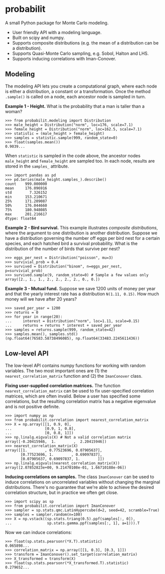 # probabilit

A small Python package for Monte Carlo modeling.

- User friendly API with a modeling language.
- Built on scipy and numpy.
- Supports composite distributions (e.g. the mean of a distribution can be a distribution).
- Supports Quasi-Monte Carlo sampling, e.g. Sobol, Halton and LHS.
- Supports inducing correlations with Iman-Conover.

## Modeling

The modeling API lets you create a computational graph, where each node is either a distribution, a constant or a transformation.
Once the method `.sample()` is called on a node, each ancestor node is sampled in turn.

**Example 1 - Height.**
What is the probability that a man is taller than a woman?

```pycon
>>> from probabilit.modeling import Distribution
>>> male_height = Distribution("norm", loc=176, scale=7.1)
>>> female_height = Distribution("norm", loc=162.5, scale=7.1)
>>> statistic = (male_height > female_height)
>>> samples = statistic.sample(999, random_state=0)
>>> float(samples.mean())
0.9039...

```

When `statistic` is sampled in the code above, the ancestor nodes `male_height` and `female_height` are sampled too.
In each node, results are stored in the `samples_` attribute.

```pycon
>>> import pandas as pd
>>> pd.Series(male_height.samples_).describe()
count    999.000000
mean     176.096916
std        7.326152
min      153.210671
25%      171.209087
50%      176.044660
75%      180.948085
max      201.216617
dtype: float64

```


**Example 2 - Bird survival.**
This example illustrates _composite distributions_, where the argument to one distribution is another distribution.
Suppose we have a distribution governing the number off eggs per bird nest for a certain species, and each hatched bird a survival probability.
What is the distribution of the number of birds that survive per nest?

```pycon
>>> eggs_per_nest = Distribution("poisson", mu=3)
>>> survivial_prob = 0.4
>>> survived = Distribution("binom", n=eggs_per_nest, p=survivial_prob)
>>> survived.sample(9, random_state=0) # Sample a few values only
array([2., 1., 1., 2., 2., 2., 2., 0., 0.])

```

**Example 3 - Mutual fund.**
Suppose we save 1200 units of money per year and that the yearly interest rate has a distribution `N(1.11, 0.15)`.
How much money will we have after 20 years?

```pycon
>>> saved_per_year = 1200
>>> returns = 0
>>> for year in range(20):
...     interest = Distribution("norm", loc=1.11, scale=0.15)
...     returns = returns * interest + saved_per_year
>>> samples = returns.sample(999, random_state=42)
>>> samples.mean(), samples.std()
(np.float64(76583.58738496085), np.float64(33483.2245611436))

```

## Low-level API

The low-level API contains numpy functions for working with random variables.
The two most important ones are (1) the `nearest_correlation_matrix` function and (2) the `ImanConover` class.

**Fixing user-supplied correlation matrices.**
The function `nearest_correlation_matrix` can be used to fix user-specified correlation matrices, which are often invalid.
Below a user has specified some correlations, but the resulting correlation matrix has a negative eigenvalue and is not positive definite.

```pycon
>>> import numpy as np
>>> from probabilit.correlation import nearest_correlation_matrix
>>> X = np.array([[1, 0.9, 0],
...               [0.9, 1, 0.8],
...               [0, 0.8, 1]])
>>> np.linalg.eigvals(X) # Not a valid correlation matrix
array([-0.20415946,  1.        ,  2.20415946])
>>> nearest_correlation_matrix(X)
array([[1.        , 0.77523696, 0.07905637],
       [0.77523696, 1.        , 0.69097837],
       [0.07905637, 0.69097837, 1.        ]])
>>> np.linalg.eigvals(nearest_correlation_matrix(X))
array([2.07852823e+00, 9.21470108e-01, 1.66710188e-06])

```

**Inducing correlations on samples.**
The class `ImanConover` can be used to induce correlations on uncorrelated variables without changing the marginal distributions.
There's no guarantee that we're able to achieve the desired correlation structure, but in practice we often get close.

```pycon
>>> import scipy as sp
>>> from probabilit.correlation import ImanConover
>>> sampler = sp.stats.qmc.LatinHypercube(d=2, seed=42, scramble=True)
>>> samples = sampler.random(n=100)
>>> X = np.vstack((sp.stats.triang(0.5).ppf(samples[:, 0]),
...                sp.stats.gamma.ppf(samples[:, 1], a=1))).T

```

Now we can induce correlations:

```pycon
>>> float(sp.stats.pearsonr(*X.T).statistic)
0.065898...
>>> correlation_matrix = np.array([[1, 0.3], [0.3, 1]])
>>> transform = ImanConover().set_target(correlation_matrix)
>>> X_transformed = transform(X)
>>> float(sp.stats.pearsonr(*X_transformed.T).statistic)
0.279652...

```
